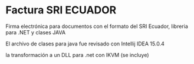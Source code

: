 # Factura SRI ECUADOR
Firma electrónica para documentos con el formato del SRI Ecuador, libreria para .NET y clases JAVA

El archivo de clases para java fue revisado con Intellij IDEA 15.0.4

la transformación a un DLL para .net con IKVM (se incluye)
